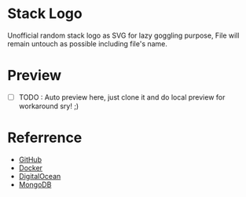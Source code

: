 # Stack Logo
Unofficial random stack logo as SVG for lazy goggling purpose, File will remain untouch as possible including file's name.

# Preview
- [ ] TODO : Auto preview here, just clone it and do local preview for workaround sry! ;)

# Referrence
- [GitHub](https://github.com/logos)
- [Docker](https://www.docker.com/brand-guidelines)
- [DigitalOcean](https://www.digitalocean.com/company/logos-and-badges/)
- [MongoDB](https://www.mongodb.com/brand-resources)

